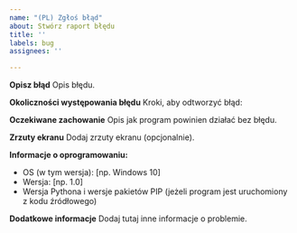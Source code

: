 ```yaml
---
name: "(PL) Zgłoś błąd"
about: Stwórz raport błędu
title: ''
labels: bug
assignees: ''

---
```


**Opisz błąd**
Opis błędu.

**Okoliczności występowania błędu**
Kroki, aby odtworzyć błąd:

**Oczekiwane zachowanie**
Opis jak program powinien działać bez błędu.

**Zrzuty ekranu**
Dodaj zrzuty ekranu (opcjonalnie).

**Informacje o oprogramowaniu:**
 - OS (w tym wersja): [np. Windows 10]
 - Wersja: [np. 1.0]
 - Wersja Pythona i wersje pakietów PIP (jeżeli program jest uruchomiony z kodu źródłowego)

**Dodatkowe informacje**
Dodaj tutaj inne informacje o problemie.
